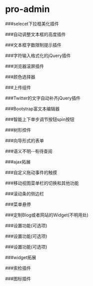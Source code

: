 # pro-admin

###selecet下拉框美化插件
    <script src="assets/js/chosen.jquery.js"></script>

###自动调整文本框的高度插件
    <script src="assets/js/jquery.autosize.js"></script>

###文本框字数限制提示插件
    <script src="assets/js/jquery.inputlimiter.1.3.1.js"></script>

###字符输入格式化的jQuery插件
    <script src="assets/js/jquery.maskedinput.js"></script>

###浏览器滚屏插件
    <script src="assets/js/ace/elements.scroller.js"></script>

###颜色选择器
    <script src="assets/js/ace/elements.colorpicker.js"></script>

###上传组件
    <script src="assets/js/ace/elements.fileinput.js"></script>

###Twitter的文字自动补齐jQuery插件
    <script src="assets/js/ace/elements.typeahead.js"></script>

###Bootstrap富文本编辑器
    <script src="assets/js/ace/elements.wysiwyg.js"></script>

###智能上下单步调节按钮spin按钮
    <script src="assets/js/ace/elements.spinner.js"></script>

###树形控件
    <script src="assets/js/ace/elements.treeview.js"></script>

###向导形式的表单
    <script src="assets/js/ace/elements.wizard.js"></script>

###语义不明--有待查阅
    <script src="assets/js/ace/elements.aside.js"></script>

###ajax拓展
    <script src="assets/js/ace/ace.js"></script>
    <script src="assets/js/ace/ace.ajax-content.js"></script>

###自定义拖动事件的触摸
    <script src="assets/js/ace/ace.touch-drag.js"></script>

###移动视图菜单栏的切换和其他功能
    <script src="assets/js/ace/ace.sidebar.js"></script>

###滚动条的侧边栏
    <script src="assets/js/ace/ace.sidebar-scroll-1.js"></script>

###菜单悬停
    <script src="assets/js/ace/ace.submenu-hover.js"></script>

###定制Blog或者网站的Widget(不明用处)
    <script src="assets/js/ace/ace.widget-box.js"></script>

###设置功能(可选项)
    <script src="assets/js/ace/ace.settings.js"></script>

###设置功能(可选项)
    <script src="assets/js/ace/ace.settings-rtl.js"></script>

###设置功能(可选项)
    <script src="assets/js/ace/ace.settings-skin.js"></script>

###widget拓展
    <script src="assets/js/ace/ace.widget-on-reload.js"></script>

###索检插件
    <script src="assets/js/ace/ace.searchbox-autocomplete.js"></script>

###图标插件
    <script src="assets/js/jquery.easypiechart.js"></script>
